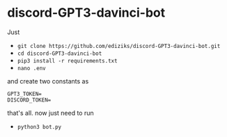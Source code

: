 # discord-GPT3-davinci-bot

Just 
- `git clone https://github.com/ediziks/discord-GPT3-davinci-bot.git`
- `cd discord-GPT3-davinci-bot`
- `pip3 install -r requirements.txt`
- `nano .env`

and create two constants as
```
GPT3_TOKEN=
DISCORD_TOKEN=
```

that's all. 
now just need to run
- `python3 bot.py`
